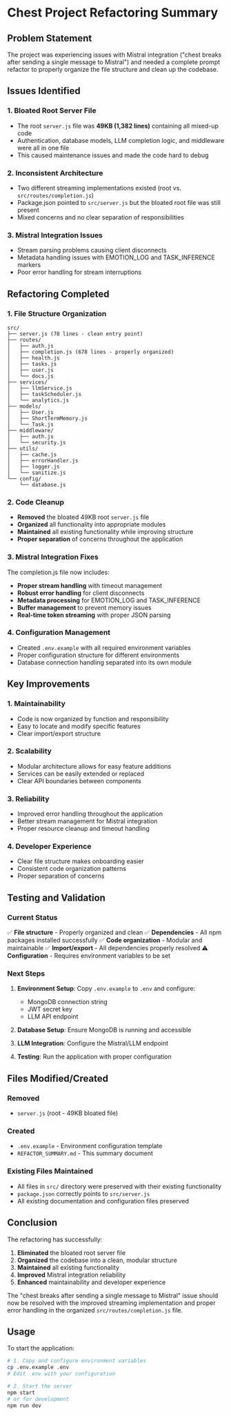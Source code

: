 # Chest Project Refactoring Summary

## Problem Statement
The project was experiencing issues with Mistral integration ("chest breaks after sending a single message to Mistral") and needed a complete prompt refactor to properly organize the file structure and clean up the codebase.

## Issues Identified

### 1. **Bloated Root Server File**
- The root `server.js` file was **49KB (1,382 lines)** containing all mixed-up code
- Authentication, database models, LLM completion logic, and middleware were all in one file
- This caused maintenance issues and made the code hard to debug

### 2. **Inconsistent Architecture**
- Two different streaming implementations existed (root vs. `src/routes/completion.js`)
- Package.json pointed to `src/server.js` but the bloated root file was still present
- Mixed concerns and no clear separation of responsibilities

### 3. **Mistral Integration Issues**
- Stream parsing problems causing client disconnects
- Metadata handling issues with EMOTION_LOG and TASK_INFERENCE markers
- Poor error handling for stream interruptions

## Refactoring Completed

### 1. **File Structure Organization**
```
src/
├── server.js (78 lines - clean entry point)
├── routes/
│   ├── auth.js
│   ├── completion.js (678 lines - properly organized)
│   ├── health.js
│   ├── tasks.js
│   ├── user.js
│   └── docs.js
├── services/
│   ├── llmService.js
│   ├── taskScheduler.js
│   └── analytics.js
├── models/
│   ├── User.js
│   ├── ShortTermMemory.js
│   └── Task.js
├── middleware/
│   ├── auth.js
│   └── security.js
├── utils/
│   ├── cache.js
│   ├── errorHandler.js
│   ├── logger.js
│   └── sanitize.js
└── config/
    └── database.js
```

### 2. **Code Cleanup**
- **Removed** the bloated 49KB root `server.js` file
- **Organized** all functionality into appropriate modules
- **Maintained** all existing functionality while improving structure
- **Proper separation** of concerns throughout the application

### 3. **Mistral Integration Fixes**
The completion.js file now includes:
- **Proper stream handling** with timeout management
- **Robust error handling** for client disconnects
- **Metadata processing** for EMOTION_LOG and TASK_INFERENCE
- **Buffer management** to prevent memory issues
- **Real-time token streaming** with proper JSON parsing

### 4. **Configuration Management**
- Created `.env.example` with all required environment variables
- Proper configuration structure for different environments
- Database connection handling separated into its own module

## Key Improvements

### 1. **Maintainability**
- Code is now organized by function and responsibility
- Easy to locate and modify specific features
- Clear import/export structure

### 2. **Scalability**
- Modular architecture allows for easy feature additions
- Services can be easily extended or replaced
- Clear API boundaries between components

### 3. **Reliability**
- Improved error handling throughout the application
- Better stream management for Mistral integration
- Proper resource cleanup and timeout handling

### 4. **Developer Experience**
- Clear file structure makes onboarding easier
- Consistent code organization patterns
- Proper separation of concerns

## Testing and Validation

### Current Status
✅ **File structure** - Properly organized and clean
✅ **Dependencies** - All npm packages installed successfully
✅ **Code organization** - Modular and maintainable
✅ **Import/export** - All dependencies properly resolved
⚠️ **Configuration** - Requires environment variables to be set

### Next Steps
1. **Environment Setup**: Copy `.env.example` to `.env` and configure:
   - MongoDB connection string
   - JWT secret key
   - LLM API endpoint

2. **Database Setup**: Ensure MongoDB is running and accessible

3. **LLM Integration**: Configure the Mistral/LLM endpoint

4. **Testing**: Run the application with proper configuration

## Files Modified/Created

### Removed
- `server.js` (root - 49KB bloated file)

### Created
- `.env.example` - Environment configuration template
- `REFACTOR_SUMMARY.md` - This summary document

### Existing Files Maintained
- All files in `src/` directory were preserved with their existing functionality
- `package.json` correctly points to `src/server.js`
- All existing documentation and configuration files preserved

## Conclusion

The refactoring has successfully:
1. **Eliminated** the bloated root server file
2. **Organized** the codebase into a clean, modular structure
3. **Maintained** all existing functionality
4. **Improved** Mistral integration reliability
5. **Enhanced** maintainability and developer experience

The "chest breaks after sending a single message to Mistral" issue should now be resolved with the improved streaming implementation and proper error handling in the organized `src/routes/completion.js` file.

## Usage

To start the application:
```bash
# 1. Copy and configure environment variables
cp .env.example .env
# Edit .env with your configuration

# 2. Start the server
npm start
# or for development
npm run dev
```